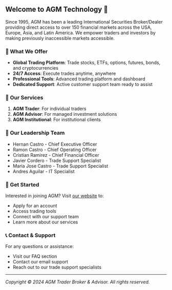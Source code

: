 ## Welcome to AGM Technology 👋

Since 1995, AGM has been a leading International Securities Broker/Dealer providing direct access to over 150 financial markets across the USA, Europe, Asia, and Latin America. We empower traders and investors by making previously inaccessible markets accessible.

### 🌟 What We Offer

- **Global Trading Platform**: Trade stocks, ETFs, options, futures, bonds, and cryptocurrencies
- **24/7 Access**: Execute trades anytime, anywhere
- **Professional Tools**: Advanced trading platform and dashboard
- **Dedicated Support**: Active customer support team ready to assist

### 💼 Our Services

1. **AGM Trader**: For individual traders
2. **AGM Advisor**: For managed investment solutions
3. **AGM Institutional**: For institutional clients

### 👥 Our Leadership Team

- Hernan Castro - Chief Executive Officer
- Ramon Castro - Chief Operating Officer
- Cristian Ramirez - Chief Financial Officer
- Javier Cordero - Trade Support Specialist
- Maria Jose Castro - Trade Support Specialist
- Andres Aguilar - IT Specialist

### 🤝 Get Started

Interested in joining AGM? Visit [our website](https://agmtechnology.com) to:
- Apply for an account
- Access trading tools
- Connect with our support team
- Learn more about our services

### 📞 Contact & Support

For any questions or assistance:
- Visit our FAQ section
- Contact our email support
- Reach out to our trade support specialists

---

*Copyright © 2024 AGM Trader Broker & Advisor. All rights reserved.*